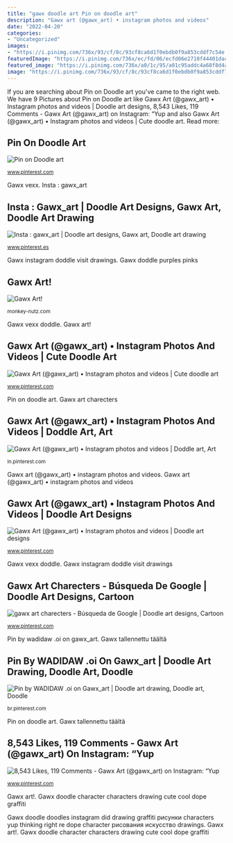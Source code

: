 ```yaml
---
title: "gawx doodle art Pin on doodle art"
description: "Gawx art (@gawx_art) • instagram photos and videos"
date: "2022-04-20"
categories:
- "Uncategorized"
images:
- "https://i.pinimg.com/736x/93/cf/8c/93cf8ca6d1f0ebdb0f9a853cddf7c54e.jpg"
featuredImage: "https://i.pinimg.com/736x/ec/fd/06/ecfd06e2710f44401dacea6b9cf9d1f9.jpg"
featured_image: "https://i.pinimg.com/736x/a0/1c/95/a01c95addc4a68f8d4a458906cf1685a.jpg"
image: "https://i.pinimg.com/736x/93/cf/8c/93cf8ca6d1f0ebdb0f9a853cddf7c54e.jpg"
---
```


If you are searching about Pin on Doodle art you've came to the right web. We have 9 Pictures about Pin on Doodle art like Gawx Art (@gawx_art) • Instagram photos and videos | Doodle art designs, 8,543 Likes, 119 Comments - Gawx Art (@gawx_art) on Instagram: “Yup and also Gawx Art (@gawx_art) • Instagram photos and videos | Cute doodle art. Read more:

## Pin On Doodle Art

![Pin on Doodle art](https://i.pinimg.com/736x/51/70/aa/5170aa528a4871dfb3510d1b02ac805c.jpg "Gawx art!")

<small>www.pinterest.com</small>

Gawx vexx. Insta : gawx_art

## Insta : Gawx_art | Doodle Art Designs, Gawx Art, Doodle Art Drawing

![Insta : gawx_art | Doodle art designs, Gawx art, Doodle art drawing](https://i.pinimg.com/736x/a0/1c/95/a01c95addc4a68f8d4a458906cf1685a.jpg "Gawx vexx")

<small>www.pinterest.es</small>

Gawx instagram doddle visit drawings. Gawx doddle purples pinks

## Gawx Art!

![Gawx Art!](https://i1.wp.com/monkey-nutz.com/wp-content/uploads/2020/06/IMG_20200613_225354_097.jpg?fit=1859%2C1859&amp;ssl=1 "Gawx instagram doddle visit drawings")

<small>monkey-nutz.com</small>

Gawx vexx doddle. Gawx art!

## Gawx Art (@gawx_art) • Instagram Photos And Videos | Cute Doodle Art

![Gawx Art (@gawx_art) • Instagram photos and videos | Cute doodle art](https://i.pinimg.com/originals/9f/78/ba/9f78ba609c1817fc22e0f811a5db72f9.png "Pin on doodle art")

<small>www.pinterest.com</small>

Pin on doodle art. Gawx art charecters

## Gawx Art (@gawx_art) • Instagram Photos And Videos | Doddle Art, Art

![Gawx Art (@gawx_art) • Instagram photos and videos | Doddle art, Art](https://i.pinimg.com/736x/9c/4d/75/9c4d75d9183f1881929e189fc468d78f.jpg "Gawx doddle purples pinks")

<small>in.pinterest.com</small>

Gawx art (@gawx_art) • instagram photos and videos. Gawx art (@gawx_art) • instagram photos and videos

## Gawx Art (@gawx_art) • Instagram Photos And Videos | Doodle Art Designs

![Gawx Art (@gawx_art) • Instagram photos and videos | Doodle art designs](https://i.pinimg.com/736x/93/cf/8c/93cf8ca6d1f0ebdb0f9a853cddf7c54e.jpg "8,543 likes, 119 comments")

<small>www.pinterest.com</small>

Gawx vexx doddle. Gawx instagram doddle visit drawings

## Gawx Art Charecters - Búsqueda De Google | Doodle Art Designs, Cartoon

![gawx art charecters - Búsqueda de Google | Doodle art designs, Cartoon](https://i.pinimg.com/736x/ec/fd/06/ecfd06e2710f44401dacea6b9cf9d1f9.jpg "8,543 likes, 119 comments")

<small>www.pinterest.com</small>

Pin by wadidaw .oi on gawx_art. Gawx tallennettu täältä

## Pin By WADIDAW .oi On Gawx_art | Doodle Art Drawing, Doodle Art, Doodle

![Pin by WADIDAW .oi on Gawx_art | Doodle art drawing, Doodle art, Doodle](https://i.pinimg.com/736x/6e/0f/4b/6e0f4bd03cdca686629282914069a62a.jpg "Gawx doodle character characters drawing cute cool dope graffiti")

<small>br.pinterest.com</small>

Pin on doodle art. Gawx tallennettu täältä

## 8,543 Likes, 119 Comments - Gawx Art (@gawx_art) On Instagram: “Yup

![8,543 Likes, 119 Comments - Gawx Art (@gawx_art) on Instagram: “Yup](https://i.pinimg.com/originals/7b/90/aa/7b90aab54c5608e9e1554c72bed3aa29.jpg "Gawx doodle doodles instagram did drawing graffiti рисунки characters yup thinking right re dope character рисования искусство drawings")

<small>www.pinterest.com</small>

Gawx art!. Gawx doodle character characters drawing cute cool dope graffiti

Gawx doodle doodles instagram did drawing graffiti рисунки characters yup thinking right re dope character рисования искусство drawings. Gawx art!. Gawx doodle character characters drawing cute cool dope graffiti
